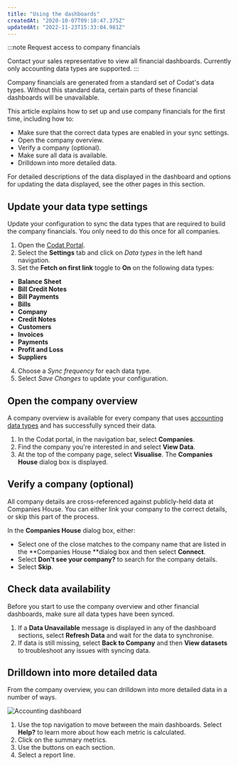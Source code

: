 ```yaml
---
title: "Using the dashboards"
createdAt: "2020-10-07T09:10:47.375Z"
updatedAt: "2022-11-23T15:33:04.981Z"
---
```


:::note Request access to company financials

Contact your sales representative to view all financial dashboards. Currently only accounting data types are supported.
:::

Company financials are generated from a standard set of Codat's data types. Without this standard data, certain parts of these financial dashboards will be unavailable.

This article explains how to set up and use company financials for the first time, including how to:

- Make sure that the correct data types are enabled in your sync settings.
- Open the company overview.
- Verify a company (optional).
- Make sure all data is available.
- Drilldown into more detailed data.

For detailed descriptions of the data displayed in the dashboard and options for updating the data displayed, see the other pages in this section.

## Update your data type settings

Update your configuration to sync the data types that are required to build the company financials. You only need to do this once for all companies.

1. Open the [Codat Portal](https://app.codat.io).
2. Select the **Settings** tab and click on _Data types_ in the left hand navigation.
3. Set the **Fetch on first link** toggle to **On** on the following data types:

- **Balance Sheet**
- **Bill Credit Notes**
- **Bill Payments**
- **Bills**
- **Company**
- **Credit Notes**
- **Customers**
- **Invoices**
- **Payments**
- **Profit and Loss**
- **Suppliers**

4. Choose a _Sync frequency_ for each data type.
5. Select _Save Changes_ to update your configuration.

## Open the company overview

A company overview is available for every company that uses [accounting data types](/accounting-data-types) and has successfully synced their data.

1. In the Codat portal, in the navigation bar, select **Companies**.
2. Find the company you're interested in and select **View Data**.
3. At the top of the company page, select **Visualise**. The **Companies House** dialog box is displayed.

## Verify a company (optional)

All company details are cross-referenced against publicly-held data at Companies House. You can either link your company to the correct details, or skip this part of the process.

In the **Companies House** dialog box, either:

- Select one of the close matches to the company name that are listed in the **Companies House **dialog box and then select **Connect**.
- Select **Don't see your company?** to search for the company details.
- Select **Skip**.

## Check data availability

Before you start to use the company overview and other financial dashboards, make sure all data types have been synced.

1. If a **Data Unavailable** message is displayed in any of the dashboard sections, select **Refresh Data** and wait for the data to synchronise.
2. If data is still missing, select **Back to Company** and then **View datasets** to troubleshoot any issues with syncing data.

## Drilldown into more detailed data

From the company overview, you can drilldown into more detailed data in a number of ways.

![Accounting dashboard](https://files.readme.io/38a4537-Interface_description.png)

1. Use the top navigation to move between the main dashboards. Select **Help?** to learn more about how each metric is calculated.
2. Click on the summary metrics.
3. Use the buttons on each section.
4. Select a report line.
